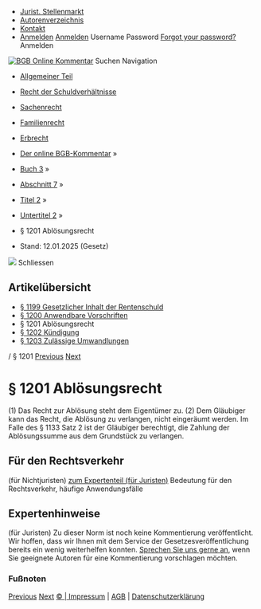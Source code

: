   * [Jurist. Stellenmarkt](https://bgb.kommentar.de/Buch-3/Abschnitt-7/Titel-2/Untertitel-2/</job-board> "Jurist. Stellenmarkt")
  * [Autorenverzeichnis](https://bgb.kommentar.de/Buch-3/Abschnitt-7/Titel-2/Untertitel-2/</Autorenverzeichnis> "Autorenverzeichnis")
  * [Kontakt](https://bgb.kommentar.de/Buch-3/Abschnitt-7/Titel-2/Untertitel-2/</Kontakt>)
  * [Anmelden](https://bgb.kommentar.de/Buch-3/Abschnitt-7/Titel-2/Untertitel-2/<#login> "show login form") [Anmelden](https://bgb.kommentar.de/Buch-3/Abschnitt-7/Titel-2/Untertitel-2/<#> "hide login form") Username Password
[Forgot your password?](https://bgb.kommentar.de/Buch-3/Abschnitt-7/Titel-2/Untertitel-2/</user/forgotpassword>) Anmelden 


[![BGB Online Kommentar](https://bgb.kommentar.de/extension/bgb/design/bgb/images/logo.png)](https://bgb.kommentar.de/Buch-3/Abschnitt-7/Titel-2/Untertitel-2/</> "BGB Online Kommentar")
Suchen
Navigation
  * [Allgemeiner Teil](https://bgb.kommentar.de/Buch-3/Abschnitt-7/Titel-2/Untertitel-2/</Buch-1>)
  * [Recht der Schuldverhältnisse](https://bgb.kommentar.de/Buch-3/Abschnitt-7/Titel-2/Untertitel-2/</Buch-2>)
  * [Sachenrecht](https://bgb.kommentar.de/Buch-3/Abschnitt-7/Titel-2/Untertitel-2/</Buch-3>)
  * [Familienrecht](https://bgb.kommentar.de/Buch-3/Abschnitt-7/Titel-2/Untertitel-2/</Buch-4>)
  * [Erbrecht](https://bgb.kommentar.de/Buch-3/Abschnitt-7/Titel-2/Untertitel-2/</Buch-5>)


  * [Der online BGB-Kommentar](https://bgb.kommentar.de/Buch-3/Abschnitt-7/Titel-2/Untertitel-2/</>) »
  * [Buch 3](https://bgb.kommentar.de/Buch-3/Abschnitt-7/Titel-2/Untertitel-2/</Buch-3>) »
  * [Abschnitt 7](https://bgb.kommentar.de/Buch-3/Abschnitt-7/Titel-2/Untertitel-2/</Buch-3/Abschnitt-7>) »
  * [Titel 2](https://bgb.kommentar.de/Buch-3/Abschnitt-7/Titel-2/Untertitel-2/</Buch-3/Abschnitt-7/Titel-2>) »
  * [Untertitel 2](https://bgb.kommentar.de/Buch-3/Abschnitt-7/Titel-2/Untertitel-2/</Buch-3/Abschnitt-7/Titel-2/Untertitel-2>) »
  * § 1201 Ablösungsrecht 
  * Stand: 12.01.2025 (Gesetz) 


![](https://vg01.met.vgwort.de/na/1c9909529ead4f509072c06d9081a7d5)
Schliessen 
## Artikelübersicht
  * [ § 1199 Gesetzlicher Inhalt der Rentenschuld ](https://bgb.kommentar.de/Buch-3/Abschnitt-7/Titel-2/Untertitel-2/</Buch-3/Abschnitt-7/Titel-2/Untertitel-2/Gesetzlicher-Inhalt-der-Rentenschuld>)
  * [ § 1200 Anwendbare Vorschriften ](https://bgb.kommentar.de/Buch-3/Abschnitt-7/Titel-2/Untertitel-2/</Buch-3/Abschnitt-7/Titel-2/Untertitel-2/Anwendbare-Vorschriften>)
  * § 1201 Ablösungsrecht 
  * [ § 1202 Kündigung ](https://bgb.kommentar.de/Buch-3/Abschnitt-7/Titel-2/Untertitel-2/</Buch-3/Abschnitt-7/Titel-2/Untertitel-2/Kuendigung>)
  * [ § 1203 Zulässige Umwandlungen ](https://bgb.kommentar.de/Buch-3/Abschnitt-7/Titel-2/Untertitel-2/</Buch-3/Abschnitt-7/Titel-2/Untertitel-2/Zulaessige-Umwandlungen>)


/ § 1201 
[Previous](https://bgb.kommentar.de/Buch-3/Abschnitt-7/Titel-2/Untertitel-2/</Buch-3/Abschnitt-7/Titel-2/Untertitel-2/Anwendbare-Vorschriften> "§ 1200 Anwendbare Vorschriften") [Next](https://bgb.kommentar.de/Buch-3/Abschnitt-7/Titel-2/Untertitel-2/</Buch-3/Abschnitt-7/Titel-2/Untertitel-2/Kuendigung> "§ 1202 Kündigung")
# § 1201 Ablösungsrecht
(1) Das Recht zur Ablösung steht dem Eigentümer zu.
(2) Dem Gläubiger kann das Recht, die Ablösung zu verlangen, nicht eingeräumt werden. Im Falle des § 1133 Satz 2 ist der Gläubiger berechtigt, die Zahlung der Ablösungssumme aus dem Grundstück zu verlangen.
## Für den Rechtsverkehr 
(für Nichtjuristen)
[zum Expertenteil (für Juristen)](https://bgb.kommentar.de/Buch-3/Abschnitt-7/Titel-2/Untertitel-2/<#expertenhinweise>)
Bedeutung für den Rechtsverkehr, häufige Anwendungsfälle
## Expertenhinweise
(für Juristen)
Zu dieser Norm ist noch keine Kommentierung veröffentlicht. Wir hoffen, dass wir Ihnen mit dem Service der Gesetzesveröffentlichung bereits ein wenig weiterhelfen konnten. [Sprechen Sie uns gerne an](https://bgb.kommentar.de/Buch-3/Abschnitt-7/Titel-2/Untertitel-2/</Kontakt>), wenn Sie geeignete Autoren für eine Kommentierung vorschlagen möchten. 
### Fußnoten
[Previous](https://bgb.kommentar.de/Buch-3/Abschnitt-7/Titel-2/Untertitel-2/</Buch-3/Abschnitt-7/Titel-2/Untertitel-2/Anwendbare-Vorschriften> "§ 1200 Anwendbare Vorschriften") [Next](https://bgb.kommentar.de/Buch-3/Abschnitt-7/Titel-2/Untertitel-2/</Buch-3/Abschnitt-7/Titel-2/Untertitel-2/Kuendigung> "§ 1202 Kündigung")
[© | Impressum](https://bgb.kommentar.de/Buch-3/Abschnitt-7/Titel-2/Untertitel-2/</Kontakt>) | [AGB](https://bgb.kommentar.de/Buch-3/Abschnitt-7/Titel-2/Untertitel-2/</AGB>) | [Datenschutzerklärung](https://bgb.kommentar.de/Buch-3/Abschnitt-7/Titel-2/Untertitel-2/</Datenschutzerklaerung-fuer-Leser>)
